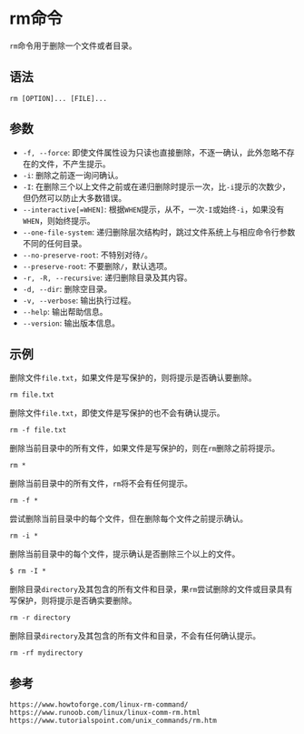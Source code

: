 # rm命令
 `rm`命令用于删除一个文件或者目录。 

## 语法

```shell
rm [OPTION]... [FILE]...
```

## 参数
* `-f, --force`: 即使文件属性设为只读也直接删除，不逐一确认，此外忽略不存在的文件，不产生提示。
* `-i`: 删除之前逐一询问确认。
* `-I`: 在删除三个以上文件之前或在递归删除时提示一次，比`-i`提示的次数少，但仍然可以防止大多数错误。
* `--interactive[=WHEN]`: 根据`WHEN`提示，从不，一次`-I`或始终`-i`，如果没有`WHEN`，则始终提示。
* `--one-file-system`: 递归删除层次结构时，跳过文件系统上与相应命令行参数不同的任何目录。
* `--no-preserve-root`: 不特别对待`/`。
* `--preserve-root`: 不要删除`/`，默认选项。
* `-r, -R, --recursive`: 递归删除目录及其内容。
* `-d, --dir`: 删除空目录。
* `-v, --verbose`: 输出执行过程。
* `--help`: 输出帮助信息。
* `--version`: 输出版本信息。

## 示例
删除文件`file.txt`，如果文件是写保护的，则将提示是否确认要删除。

```shell
rm file.txt
```

删除文件`file.txt`，即使文件是写保护的也不会有确认提示。

```shell
rm -f file.txt
```

删除当前目录中的所有文件，如果文件是写保护的，则在`rm`删除之前将提示。

```shell
rm *
```

删除当前目录中的所有文件，`rm`将不会有任何提示。

```shell
rm -f *
```

尝试删除当前目录中的每个文件，但在删除每个文件之前提示确认。

```shell
rm -i *
```

删除当前目录中的每个文件，提示确认是否删除三个以上的文件。

```shell
$ rm -I *
```

删除目录`directory`及其包含的所有文件和目录，果`rm`尝试删除的文件或目录具有写保护，则将提示是否确实要删除。

```shell
rm -r directory
```

删除目录`directory`及其包含的所有文件和目录，不会有任何确认提示。

```shell
rm -rf mydirectory
```





## 参考

```
https://www.howtoforge.com/linux-rm-command/
https://www.runoob.com/linux/linux-comm-rm.html
https://www.tutorialspoint.com/unix_commands/rm.htm
```
